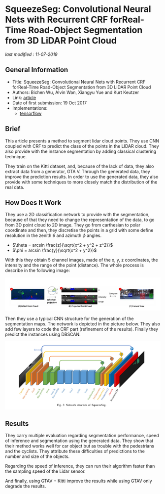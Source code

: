 # SqueezeSeg:  Convolutional  Neural  Nets  with  Recurrent  CRF  forReal-Time  Road-Object  Segmentation  from  3D  LiDAR  Point  Cloud

_last modified : 11-07-2019_

## General Information

- Title: SqueezeSeg:  Convolutional  Neural  Nets  with  Recurrent  CRF  forReal-Time  Road-Object  Segmentation  from  3D  LiDAR  Point  Cloud
- Authors: Bichen Wu, Alvin Wan, Xiangyu Yue and Kurt Keutzer
- Link: [article](https://arxiv.org/abs/1710.07368)
- Date of first submission: 19 Oct 2017
- Implementations: 
    - [tensorflow](https://github.com/BichenWuUCB/SqueezeSeg)

## Brief

This article presents a method to segment lidar cloud points. They use CNN coupled with CRF to predict the class of the points in the LIDAR cloud. They also provide with the instance segmentation by adding classical clustering technique.

They train on the Kitti dataset, and, because of the lack of data, they also extract data from a generator, GTA V. Through the generated data, they improve the prediction results. In order to use the generated data, they also provide with some techniques to more closely match the distribution of the real data.

## How Does It Work

They use a 2D classification network to provide with the segmentation, because of that they need to change the representation of the data, to go from 3D point cloud to 2D image.
They go from carthesian to polar coordinate and then, they discretise the points in a grid with some define resolution in the zenith $\theta$ and azimuth $\phi$ angles.

- $\theta = arcsin \frac{z}{\sqrt{x^2 + y^2 + z^2}}$
- $\phi = arcsin \frac{y}{\sqrt{x^2 + y^2}}$

With this they obtain 5 channel images, made of the x, y, z coordinates, the intensity and the range of the point (distance). The whole process is describe in the following image:

![Conversion](https://raw.githubusercontent.com/D3lt4lph4/papers/master/docs/images/imageseg/squeezeseg/projection.png "Conversion")

Then they use a typical CNN structure for the generation of the segmentation maps. The network is depicted in the picture below. They also add few layers to code the CRF part (refinement of the results). Finally they predict the instances using DBSCAN.

![Network](https://raw.githubusercontent.com/D3lt4lph4/papers/master/docs/images/imageseg/squeezeseg/network.png "Network")

## Results

They carry multiple evaluation regarding segmentation performance, speed of inference and segmentation using the generated data. They show that their method works well for car object but as trouble with the pedestrians and the cyclists. They attribute these difficulties of predictions to the number and size of the objects.

Regarding the speed of inference, they can run their algorithm faster than the sampling speed of the Lidar sensor. 

And finally, using GTAV + Kitti improve the results while using GTAV only degrade the results.
